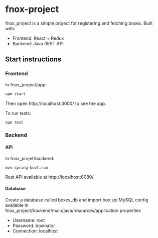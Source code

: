 # fnox-project

fnox_project is a simple project for registering and fetching boxes. Built with:
* Frontend: React + Redux
* Backend: Java REST API

## Start instructions
### Frontend
In fnox_project/app:
```sh
npm start
```
Then open http://localhost:3000/ to see the app.

To run tests:
```sh
npm test
```

### Backend
#### API
In fnox_projet/backend:
```sh
mvn spring-boot:run
```
Rest API available at http://localhost:8080/.

#### Database
Create a database called boxes_db and import box.sql
MySQL config available in fnox_project/backend/main/java/resources/application.properties
* Username: root
* Password: boxinator
* Connection: localhost
